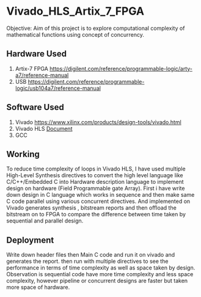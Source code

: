 # Vivado_HLS_Artix_7_FPGA
Objective: Aim of this project is to explore computational complexity of mathematical functions using concept of concurrency.

## Hardware Used
1. Artix-7 FPGA https://digilent.com/reference/programmable-logic/arty-a7/reference-manual
2. USB https://digilent.com/reference/programmable-logic/usb104a7/reference-manual

## Software Used
1. Vivado https://www.xilinx.com/products/design-tools/vivado.html
2. Vivado HLS [Document](https://www.xilinx.com/content/dam/xilinx/publications/xcellonline/run-fast-with-Vivado-HLS.pdf) 
3. GCC

## Working
To reduce time complexity of loops in Vivado HLS, I have used multiple High-Level Synthesis directives to convert the high level language like C/C++/Embedded C into Hardware description language to implement design on hardware (Field Programmable gate Array). First i have write down design in C language which works in sequence and then make same C code parallel using various concurrent directives. And implemented on Vivado generates synthesis , bitstream reports and then offload the bitstream on to FPGA to compare the difference between time taken by sequential and parallel design. 
   
## Deployment
Write down header files then Main C code and run it on vivado and generates the report. then run with multiple directives to see the performance in terms of time complexity as well as space taken by design. Observation is sequential code have more time complexity and less space complexity, however pipeline or concurrent designs are faster but taken more space of hardware. 

